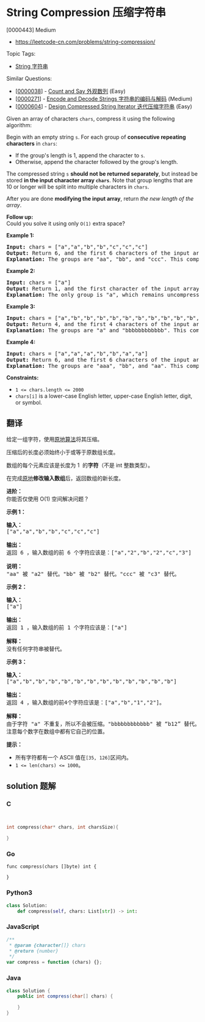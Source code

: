 # String Compression 压缩字符串

[0000443] Medium

- https://leetcode-cn.com/problems/string-compression/

Topic Tags:

- [String 字符串](https://leetcode-cn.com/tag/string/)

Similar Questions:

- [[0000038](https://leetcode-cn.com/problems/count-and-say/)] - [Count and Say 外观数列](./0000038.count-and-say.md) (Easy)
- [[0000271](https://leetcode-cn.com/problems/encode-and-decode-strings/)] - [Encode and Decode Strings 字符串的编码与解码](./0000271.encode-and-decode-strings.md) (Medium)
- [[0000604](https://leetcode-cn.com/problems/design-compressed-string-iterator/)] - [Design Compressed String Iterator 迭代压缩字符串](./0000604.design-compressed-string-iterator.md) (Easy)

Given an array of characters `chars`, compress it using the following algorithm:

Begin with an empty string `s`. For each group of **consecutive repeating characters** in `chars`:

- If the group's length is 1, append the character to `s`.
- Otherwise, append the character followed by the group's length.

The compressed string `s` **should not be returned separately**, but instead be stored **in the input character array `chars`**. Note that group lengths that are 10 or longer will be split into multiple characters in `chars`.

After you are done **modifying the input array**, return _the new length of the array_.



**Follow up:**  
Could you solve it using only `O(1)` extra space?

**Example 1:**

<pre><strong>Input:</strong> chars = ["a","a","b","b","c","c","c"]
<strong>Output:</strong> Return 6, and the first 6 characters of the input array should be: ["a","2","b","2","c","3"]
<strong>Explanation:</strong>&nbsp;The groups are "aa", "bb", and "ccc". This compresses to "a2b2c3".
</pre>

**Example 2:**

<pre><strong>Input:</strong> chars = ["a"]
<strong>Output:</strong> Return 1, and the first character of the input array should be: ["a"]
<strong>Explanation:</strong>&nbsp;The only group is "a", which remains uncompressed since it's a single character.
</pre>

**Example 3:**

<pre><strong>Input:</strong> chars = ["a","b","b","b","b","b","b","b","b","b","b","b","b"]
<strong>Output:</strong> Return 4, and the first 4 characters of the input array should be: ["a","b","1","2"].
<strong>Explanation:</strong>&nbsp;The groups are "a" and "bbbbbbbbbbbb". This compresses to "ab12".</pre>

**Example 4:**

<pre><strong>Input:</strong> chars = ["a","a","a","b","b","a","a"]
<strong>Output:</strong> Return 6, and the first 6 characters of the input array should be: ["a","3","b","2","a","2"].
<strong>Explanation:</strong>&nbsp;The groups are "aaa", "bb", and "aa". This compresses to "a3b2a2". Note that each group is independent even if two groups have the same character.
</pre>

**Constraints:**

- `1 <= chars.length <= 2000`
- `chars[i]` is a lower-case English letter, upper-case English letter, digit, or symbol.

## 翻译

给定一组字符，使用[原地算法](https://baike.baidu.com/item/%E5%8E%9F%E5%9C%B0%E7%AE%97%E6%B3%95)将其压缩。

压缩后的长度必须始终小于或等于原数组长度。

数组的每个元素应该是长度为 1  的**字符**（不是 int 整数类型）。

在完成[原地](https://baike.baidu.com/item/%E5%8E%9F%E5%9C%B0%E7%AE%97%E6%B3%95)**修改输入数组**后，返回数组的新长度。

**进阶：**  
你能否仅使用 O(1) 空间解决问题？

**示例 1：**

<pre><strong>输入：</strong>
["a","a","b","b","c","c","c"]

<strong>输出：</strong>
返回 6 ，输入数组的前 6 个字符应该是：["a","2","b","2","c","3"]

<strong>说明：</strong>
"aa" 被 "a2" 替代。"bb" 被 "b2" 替代。"ccc" 被 "c3" 替代。
</pre>

**示例 2：**

<pre><strong>输入：</strong>
["a"]

<strong>输出：</strong>
返回 1 ，输入数组的前 1 个字符应该是：["a"]

<strong>解释：</strong>
没有任何字符串被替代。
</pre>

**示例 3：**

<pre><strong>输入：</strong>
["a","b","b","b","b","b","b","b","b","b","b","b","b"]

<strong>输出：</strong>
返回 4 ，输入数组的前4个字符应该是：["a","b","1","2"]。

<strong>解释：</strong>
由于字符 "a" 不重复，所以不会被压缩。"bbbbbbbbbbbb" 被 “b12” 替代。
注意每个数字在数组中都有它自己的位置。
</pre>

**提示：**

- 所有字符都有一个 ASCII 值在`[35, 126]`区间内。
- `1 <= len(chars) <= 1000`。

## solution 题解

### C

```c


int compress(char* chars, int charsSize){

}
```

### Go

```golang
func compress(chars []byte) int {

}
```

### Python3

```python
class Solution:
    def compress(self, chars: List[str]) -> int:
```

### JavaScript

```javascript
/**
 * @param {character[]} chars
 * @return {number}
 */
var compress = function (chars) {};
```

### Java

```java
class Solution {
    public int compress(char[] chars) {

    }
}
```
